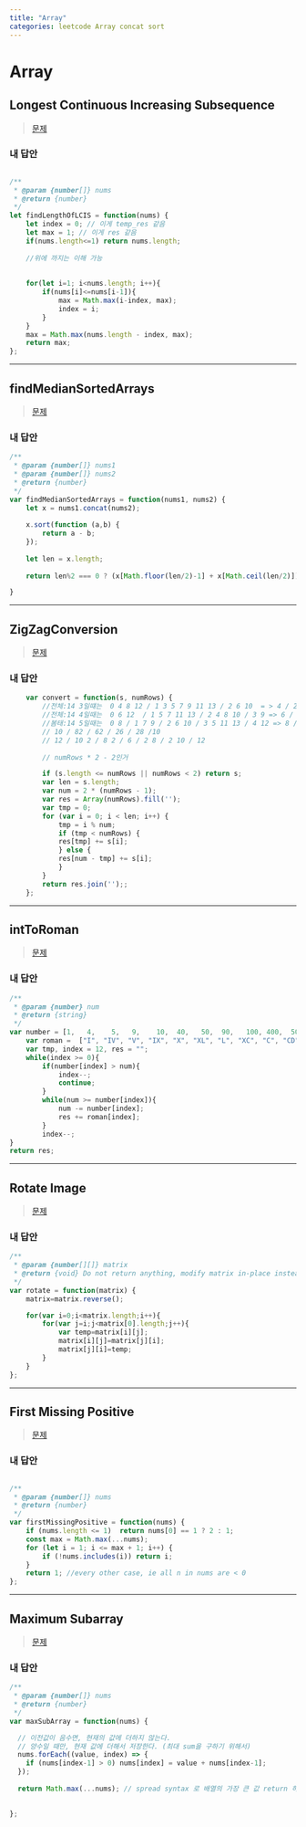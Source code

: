 ```yaml
---
title: "Array"
categories: leetcode Array concat sort
---
```



# Array  
  
    





## Longest Continuous Increasing Subsequence



> [문제](>https://leetcode.com/problems/longest-continuous-increasing-subsequence/)


### 내 답안

```javascript

/**
 * @param {number[]} nums
 * @return {number}
 */
let findLengthOfLCIS = function(nums) {
    let index = 0; // 이게 temp_res 같음
    let max = 1; // 이게 res 같음
    if(nums.length<=1) return nums.length;
    
    //위에 까지는 이해 가능 
    
    
    for(let i=1; i<nums.length; i++){
        if(nums[i]<=nums[i-1]){
            max = Math.max(i-index, max);
            index = i;
        }
    }
    max = Math.max(nums.length - index, max);
    return max;
};

```
***





## findMedianSortedArrays



> [문제](>https://leetcode.com/problems/median-of-two-sorted-arrays/)


### 내 답안
```javascript
/**
 * @param {number[]} nums1
 * @param {number[]} nums2
 * @return {number}
 */
var findMedianSortedArrays = function(nums1, nums2) {
    let x = nums1.concat(nums2);
    
    x.sort(function (a,b) {
        return a - b;
    });
    
    let len = x.length;
    
    return len%2 === 0 ? (x[Math.floor(len/2)-1] + x[Math.ceil(len/2)])/2 : x[Math.floor(len/2)];

}
```
***



## ZigZagConversion




> [문제](>https://leetcode.com/problems/zigzag-conversion/)


### 내 답안
```javascript
    var convert = function(s, numRows) {
        //전체:14 3일떄는  0 4 8 12 / 1 3 5 7 9 11 13 / 2 6 10  = > 4 / 2 / 4
        //전체:14 4일때는  0 6 12  / 1 5 7 11 13 / 2 4 8 10 / 3 9 => 6 / 42 / 24 / 6
        //봄태:14 5일때는  0 8 / 1 7 9 / 2 6 10 / 3 5 11 13 / 4 12 => 8 / 62 / 4 / 26 / 8
        // 10 / 82 / 62 / 26 / 28 /10  
        // 12 / 10 2 / 8 2 / 6 / 2 8 / 2 10 / 12 
        
        // numRows * 2 - 2인거

        if (s.length <= numRows || numRows < 2) return s;
        var len = s.length;
        var num = 2 * (numRows - 1);
        var res = Array(numRows).fill('');
        var tmp = 0;
        for (var i = 0; i < len; i++) {
            tmp = i % num;
            if (tmp < numRows) {
            res[tmp] += s[i];
            } else {
            res[num - tmp] += s[i];
            }
        }
        return res.join('');;
    };
```
***



## intToRoman




> [문제](>https://leetcode.com/problems/integer-to-roman/)


### 내 답안
```javascript
/**
 * @param {number} num
 * @return {string}
 */
var number = [1,   4,    5,   9,    10,  40,   50,  90,   100, 400,  500, 900,  1000];
    var roman =  ["I", "IV", "V", "IX", "X", "XL", "L", "XC", "C", "CD", "D", "CM", "M"];
    var tmp, index = 12, res = ""; 
    while(index >= 0){
        if(number[index] > num){
            index--;
            continue;
        }
        while(num >= number[index]){
            num -= number[index];
            res += roman[index];
        }
        index--;
}
return res;

```
***


## Rotate Image




> [문제](>https://leetcode.com/problems/rotate-image/)


### 내 답안
```javascript
/**
 * @param {number[][]} matrix
 * @return {void} Do not return anything, modify matrix in-place instead.
 */
var rotate = function(matrix) {
    matrix=matrix.reverse();

    for(var i=0;i<matrix.length;i++){
        for(var j=i;j<matrix[0].length;j++){
            var temp=matrix[i][j];
            matrix[i][j]=matrix[j][i];
            matrix[j][i]=temp;
        }
    }
};

```
***





## First Missing Positive


> [문제](>https://leetcode.com/problems/first-missing-positive/)


### 내 답안
```javascript

/**
 * @param {number[]} nums
 * @return {number}
 */
var firstMissingPositive = function(nums) {
    if (nums.length <= 1)  return nums[0] == 1 ? 2 : 1;    
    const max = Math.max(...nums);
    for (let i = 1; i <= max + 1; i++) {
        if (!nums.includes(i)) return i;
    }    
    return 1; //every other case, ie all n in nums are < 0
};

```
***


##  Maximum Subarray


> [문제](https://leetcode.com/problems/maximum-subarray/)


### 내 답안

```javascript
/**
 * @param {number[]} nums
 * @return {number}
 */
var maxSubArray = function(nums) {

  // 이전값이 음수면, 현재의 값에 더하지 않는다.
  // 양수일 때만, 현재 값에 더해서 저장한다. (최대 sum을 구하기 위해서)
  nums.forEach((value, index) => {
    if (nums[index-1] > 0) nums[index] = value + nums[index-1]; 
  });
  
  return Math.max(...nums); // spread syntax 로 배열의 가장 큰 값 return 하기

    
};
```